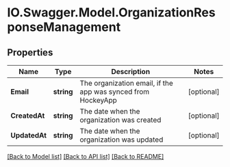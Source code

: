 # IO.Swagger.Model.OrganizationResponseManagement
## Properties

Name | Type | Description | Notes
------------ | ------------- | ------------- | -------------
**Email** | **string** | The organization email, if the app was synced from HockeyApp | [optional] 
**CreatedAt** | **string** | The date when the organization was created | [optional] 
**UpdatedAt** | **string** | The date when the organization was updated | [optional] 

[[Back to Model list]](../README.md#documentation-for-models) [[Back to API list]](../README.md#documentation-for-api-endpoints) [[Back to README]](../README.md)

